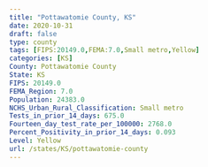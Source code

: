 ```yaml
---
title: "Pottawatomie County, KS"
date: 2020-10-31
draft: false
type: county
tags: [FIPS:20149.0,FEMA:7.0,Small metro,Yellow]
categories: [KS]
County: Pottawatomie County
State: KS
FIPS: 20149.0
FEMA_Region: 7.0
Population: 24383.0
NCHS_Urban_Rural_Classification: Small metro
Tests_in_prior_14_days: 675.0
Fourteen_day_test_rate_per_100000: 2768.0
Percent_Positivity_in_prior_14_days: 0.093
Level: Yellow
url: /states/KS/pottawatomie-county
---
```




